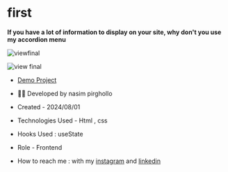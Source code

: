 # first

**If you have a lot of information to display on your site, why don't you use my accordion menu**

![viewfinal](https://user-images.githubusercontent.com/109727844/204102879-086fee63-9bda-43b2-a1aa-49879c3f2d39.jpg)

![view final](https://user-images.githubusercontent.com/109727844/204102930-fac80657-4d16-4816-b476-a88e984abefe.jpg)

- [Demo Project](https://pouria-farahani-developer.github.io/Accordion-Menu-By-React/)

- 👩‍💻 Developed by nasim pirghollo

- Created - 2024/08/01

- Technologies Used - Html , css 

- Hooks Used : useState 

- Role - Frontend

- How to reach me : with my [instagram](https://www.instagram.com/nasim_pirghollo-web) and [linkedin](https://www.linkedin.com/in/nasim-pirghollo-developer)
